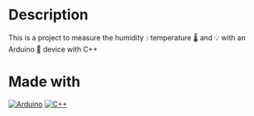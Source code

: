 # Description
This is a project to measure the humidity 💧 temperature 🌡️ and 💡 with an Arduino 🤖 device with C++

# Made with
[![Arduino](https://img.shields.io/badge/arduino-2e84bb?style=for-the-badge&logo=arduino&logoColor=white&labelColor=000000)]()
[![C++](https://img.shields.io/badge/c++-048?style=for-the-badge&logo=cplusplus&logoColor=white&labelColor=000000)]()
